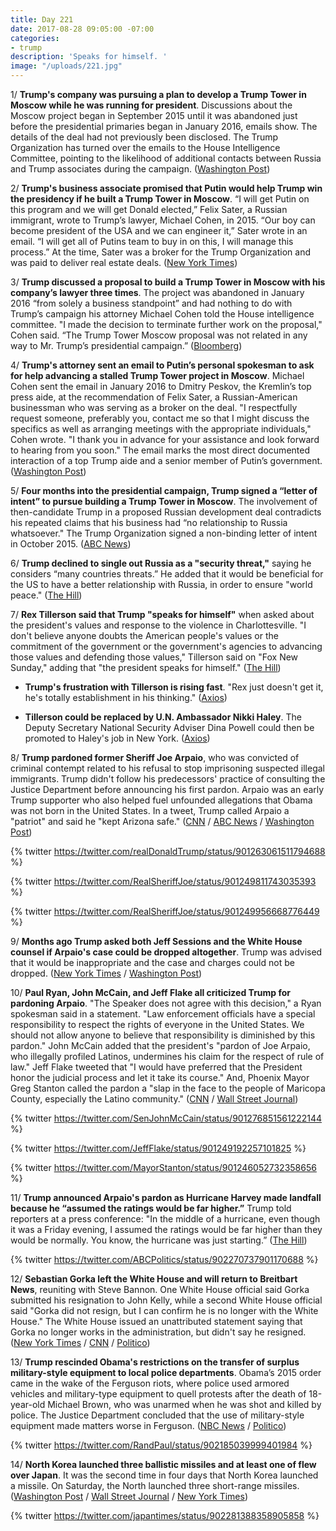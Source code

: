 ```yaml
---
title: Day 221
date: 2017-08-28 09:05:00 -07:00
categories:
- trump
description: 'Speaks for himself. '
image: "/uploads/221.jpg"
---
```


1/ **Trump's company was pursuing a plan to develop a Trump Tower in Moscow while he was running for president**. Discussions about the Moscow project began in September 2015 until it was abandoned just before the presidential primaries began in January 2016, emails show. The details of the deal had not previously been disclosed. The Trump Organization has turned over the emails to the House Intelligence Committee, pointing to the likelihood of additional contacts between Russia and Trump associates during the campaign. ([Washington Post](https://www.washingtonpost.com/politics/trumps-business-sought-deal-on-a-trump-tower-in-moscow-while-he-ran-for-president/2017/08/27/d6e95114-8b65-11e7-91d5-ab4e4bb76a3a_story.html))

2/ **Trump's business associate promised that Putin would help Trump win the presidency if he built a Trump Tower in Moscow**. “I will get Putin on this program and we will get Donald elected,” Felix Sater, a Russian immigrant, wrote to Trump’s lawyer, Michael Cohen, in 2015. “Our boy can become president of the USA and we can engineer it,” Sater wrote in an email. “I will get all of Putins team to buy in on this, I will manage this process.” At the time, Sater was a broker for the Trump Organization and was paid to deliver real estate deals. ([New York Times](https://www.nytimes.com/2017/08/28/us/politics/trump-tower-putin-felix-sater.html))

3/ **Trump discussed a proposal to build a Trump Tower in Moscow with his company’s lawyer three times**. The project was abandoned in January 2016 “from solely a business standpoint” and had nothing to do with Trump’s campaign his attorney Michael Cohen told the House intelligence committee. "I made the decision to terminate further work on the proposal," Cohen said. “The Trump Tower Moscow proposal was not related in any way to Mr. Trump’s presidential campaign.” ([Bloomberg](https://www.bloomberg.com/news/articles/2017-08-28/lawyer-says-he-discussed-moscow-tower-plan-with-trump-3-times))

4/ **Trump's attorney sent an email to Putin’s personal spokesman to ask for help advancing a stalled Trump Tower project in Moscow**. Michael Cohen sent the email in January 2016 to Dmitry Peskov, the Kremlin’s top press aide, at the recommendation of Felix Sater, a Russian-American businessman who was serving as a broker on the deal. "I respectfully request someone, preferably you, contact me so that I might discuss the specifics as well as arranging meetings with the appropriate individuals," Cohen wrote. "I thank you in advance for your assistance and look forward to hearing from you soon." The email marks the most direct documented interaction of a top Trump aide and a senior member of Putin’s government. ([Washington Post](https://www.washingtonpost.com/politics/top-trump-organization-executive-reached-out-to-putin-aide-for-help-on-business-deal/2017/08/28/095aebac-8c16-11e7-84c0-02cc069f2c37_story.html)) 

5/ **Four months into the presidential campaign, Trump signed a “letter of intent” to pursue building a Trump Tower in Moscow**. The involvement of then-candidate Trump in a proposed Russian development deal contradicts his repeated claims that his business had “no relationship to Russia whatsoever." The Trump Organization signed a non-binding letter of intent in October 2015. ([ABC News](http://abcnews.go.com/Politics/trump-knew-moscow-tower-proposal-campaign-lawyer/story?id=49472342))

6/ **Trump declined to single out Russia as a "security threat,"** saying he considers “many countries threats.” He added that it would be beneficial for the US to have a better relationship with Russia, in order to ensure "world peace." ([The Hill](http://thehill.com/homenews/administration/348326-trump-wont-single-out-russia-as-security-threat))

7/ **Rex Tillerson said that Trump "speaks for himself"** when asked about the president's values and response to the violence in Charlottesville. "I don't believe anyone doubts the American people's values or the commitment of the government or the government's agencies to advancing those values and defending those values," Tillerson said on "Fox New Sunday," adding that "the president speaks for himself." ([The Hill](http://thehill.com/homenews/administration/348170-tillerson-trump-speaks-for-himself))

* **Trump's frustration with Tillerson is rising fast**. "Rex just doesn't get it, he's totally establishment in his thinking." ([Axios](https://www.axios.com/scoop-trump-frustration-with-tillerson-rising-fast-2478123564.html))

* **Tillerson could be replaced by U.N. Ambassador Nikki Haley**. The Deputy Secretary National Security Adviser Dina Powell could then be promoted to Haley's job in New York. ([Axios](https://www.axios.com/tillerson-switcheroo-may-happen-sooner-than-expected-2478556632.html))

8/ **Trump pardoned former Sheriff Joe Arpaio**, who was convicted of criminal contempt related to his refusal to stop imprisoning suspected illegal immigrants. Trump didn't follow his predecessors' practice of consulting the Justice Department before announcing his first pardon. Arpaio was an early Trump supporter who also helped fuel unfounded allegations that Obama was not born in the United States. In a tweet, Trump called Arpaio a "patriot" and said he "kept Arizona safe." ([CNN](http://www.cnn.com/2017/08/25/politics/sheriff-joe-arpaio-donald-trump-pardon/index.html) / [ABC News](http://abcnews.go.com/Politics/controversial-arizona-sheriff-joe-arpaio-pardoned-president-trump/story?id=49426093) / [Washington Post](https://www.washingtonpost.com/world/national-security/trump-pardons-former-arizona-sheriff-joe-arpaio/2017/08/25/afbff4b6-86b1-11e7-961d-2f373b3977ee_story.html))

{% twitter https://twitter.com/realDonaldTrump/status/901263061511794688 %}

{% twitter https://twitter.com/RealSheriffJoe/status/901249811743035393 %}

{% twitter https://twitter.com/RealSheriffJoe/status/901249956668776449 %}

9/ **Months ago Trump asked both Jeff Sessions and the White House counsel if Arpaio's case could be dropped altogether**. Trump was advised that it would be inappropriate and the case and charges could not be dropped. ([New York Times](https://www.nytimes.com/2017/08/26/us/politics/political-reaction-trump-pardon-arpaio.html) / [Washington Post](https://www.washingtonpost.com/politics/trump-asked-sessions-about-closing-case-against-arpaio-an-ally-since-birtherism/2017/08/26/15e5d7b2-8a7f-11e7-a94f-3139abce39f5_story.html))

10/ **Paul Ryan, John McCain, and Jeff Flake all criticized Trump for pardoning Arpaio**. "The Speaker does not agree with this decision," a Ryan spokesman said in a statement. "Law enforcement officials have a special responsibility to respect the rights of everyone in the United States. We should not allow anyone to believe that responsibility is diminished by this pardon." John McCain added that the president's "pardon of Joe Arpaio, who illegally profiled Latinos, undermines his claim for the respect of rule of law." Jeff Flake tweeted that "I would have preferred that the President honor the judicial process and let it take its course." And, Phoenix Mayor Greg Stanton called the pardon a "slap in the face to the people of Maricopa County, especially the Latino community." ([CNN](http://www.cnn.com/2017/08/26/politics/paul-ryan-joe-arpaio-pardon/index.html) / [Wall Street Journal](https://www.wsj.com/articles/house-speaker-paul-ryan-criticizes-donald-trumps-pardon-for-joe-arpaio-1503781921))

{% twitter https://twitter.com/SenJohnMcCain/status/901276851561222144 %}

{% twitter https://twitter.com/JeffFlake/status/901249192257101825 %}

{% twitter https://twitter.com/MayorStanton/status/901246052732358656 %}

11/ **Trump announced Arpaio's pardon as Hurricane Harvey made landfall because he “assumed the ratings would be far higher.”** Trump told reporters at a press conference: "In the middle of a hurricane, even though it was a Friday evening, I assumed the ratings would be far higher than they would be normally. You know, the hurricane was just starting.” ([The Hill](http://thehill.com/homenews/administration/348327-trump-i-pardoned-arpaio-during-hurricane-because-i-thought-tv-ratings))

{% twitter https://twitter.com/ABCPolitics/status/902270737901170688 %}

12/ **Sebastian Gorka left the White House and will return to Breitbart News**, reuniting with Steve Bannon. One White House official said Gorka submitted his resignation to John Kelly, while a second White House official said "Gorka did not resign, but I can confirm he is no longer with the White House." The White House issued an unattributed statement saying that Gorka no longer works in the administration, but didn't say he resigned. ([New York Times](https://www.nytimes.com/2017/08/25/us/politics/sebastian-gorka-leaves-white-house.html?mcubz=1) / [CNN](http://www.cnn.com/2017/08/25/politics/gorka/index.html) / [Politico](http://www.politico.com/blogs/on-media/2017/08/26/sebastian-gorka-breitbart-return-242066))

13/ **Trump rescinded Obama's restrictions on the transfer of surplus military-style equipment to local police departments**. Obama’s 2015 order came in the wake of the Ferguson riots, where police used armored vehicles and military-type equipment to quell protests after the death of 18-year-old Michael Brown, who was unarmed when he was shot and killed by police. The Justice Department concluded that the use of military-style equipment made matters worse in Ferguson. ([NBC News](https://www.nbcnews.com/politics/donald-trump/trump-reverses-obama-policy-surplus-military-gear-police-n796581) / [Politico](http://www.politico.com/story/2017/08/28/police-military-gear-trump-242092))

{% twitter https://twitter.com/RandPaul/status/902185039999401984 %}

14/ **North Korea launched three ballistic missiles and at least one of flew over Japan**. It was the second time in four days that North Korea launched a missile. On Saturday, the North launched three short-range missiles. ([Washington Post](https://www.washingtonpost.com/world/north-korean-missile-flies-over-japan-escalating-tensions-and-prompting-an-angry-response-from-tokyo/2017/08/28/e1975804-8c37-11e7-9c53-6a169beb0953_story.html) / [Wall Street Journal](https://www.wsj.com/articles/north-korea-launches-missile-through-japanese-airspace-1503957389) / [New York Times](https://www.nytimes.com/2017/08/28/world/asia/north-korea-missile.html))

{% twitter https://twitter.com/japantimes/status/902281388358905858 %}